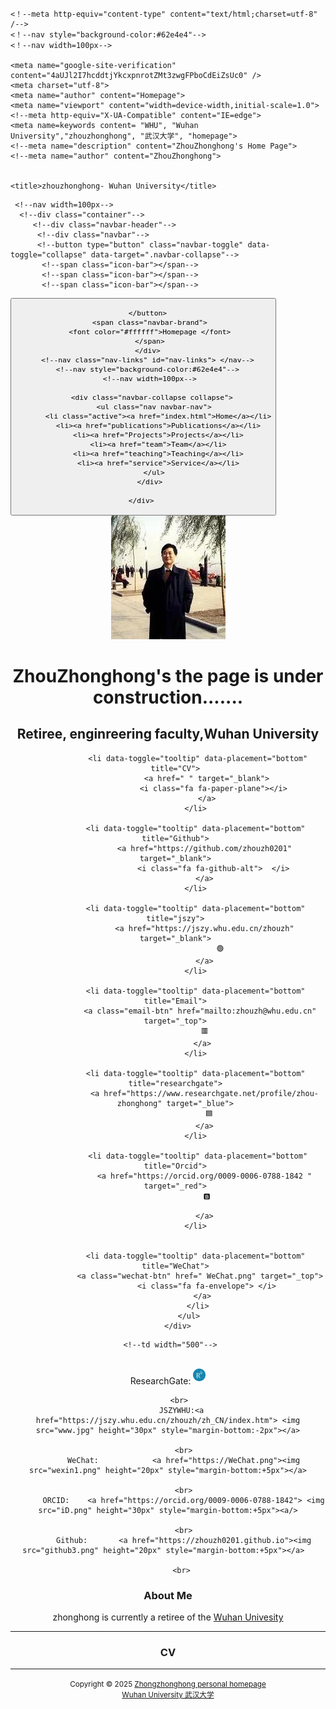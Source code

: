 <html>
<head>
  
    <！--meta http-equiv="content-type" content="text/html;charset=utf-8" /-->
    <！--nav style="background-color:#62e4e4"-->
    <！--nav width=100px-->
    
    <meta name="google-site-verification" content="4aUJl2I7hcddtjYkcxpnrotZMt3zwgFPboCdEiZsUc0" />
    <meta charset="utf-8">
    <meta name="author" content="Homepage">
    <meta name="viewport" content="width=device-width,initial-scale=1.0">
    <!--meta http-equiv="X-UA-Compatible" content="IE=edge">
    <meta name=keywords content= "WHU", "Wuhan University","zhouzhonghong", "武汉大学", "homepage">
    <!--meta name="description" content="ZhouZhonghong's Home Page">
    <!--meta name="author" content="ZhouZhonghong">
 

    <title>zhouzhonghong- Wuhan University</title>
    
 <!--link rel="shortcut icon" href="favicon.ico">
 <!--link href="https://fonts.googleapis.com/css?family=Lato:300,400,300italic,400italic" rel="stylesheet" type="text/css">
 <!--link href="https://fonts.googleapis.com/css?family=Montserrat:400,700" rel="stylesheet" type="text/css">
 <!--link href="https://apps.bdimg.com/libs/bootstrap/3.3.4/css/bootstrap.min.css" rel="stylesheet">
 <!--link href="https://apps.bdimg.com/libs/fontawesome/4.2.0/css/font-awesome.min.css" rel="stylesheet">
 <!--link id="theme-style" rel="stylesheet" href="styles.min.css">
 
 <link href="static/bootstrap/css/bootstrap.css" rel="stylesheet">
 <link href="static/xin.css" rel="stylesheet">

</head>

 
 <!--link rel="stylesheet" href="style.css">
 <!--link rel="stylesheet" href="../static/pixyll.css" type="text/css">
    </nav>
   </nav>
  </head>
 
 <!-- ******HEADER****** --> 
 <!--nav class="navbar navbar-inverse navbar-fixed-top"-->
   <!--nav style="background-color:#ff6ec7"-->
     <!--nav width=100px-->   
      <!--div class="container"-->
         <!--div class="navbar-header"-->
          <!--div class="navbar"-->
          <!--button type="button" class="navbar-toggle" data-toggle="collapse" data-target=".navbar-collapse"-->
           <!--span class="icon-bar"></span-->
           <!--span class="icon-bar"></span-->
           <!--span class="icon-bar"></span-->
<body>
   <nav class="navbar navbar-inverse navbar-fixed-top">
    <div class="container">
      <div class="navbar-header">
        <button type="button" class="navbar-toggle" data-toggle="collapse" data-target=".navbar-collapse">
          <span class="icon-bar"></span>
          <span class="icon-bar"></span>
          <span class="icon-bar"></span>
          
        </button>  
       <span class="navbar-brand">
       <font color="#ffffff">Homepage </font>
       </span>
      </div>
      <!--nav class="nav-links" id="nav-links"> </nav-->
      <!--nav style="background-color:#62e4e4"-->
       <!--nav width=100px-->
       
        <div class="navbar-collapse collapse">
         <ul class="nav navbar-nav">
           <li class="active"><a href="index.html">Home</a></li>
           <li><a href="publications">Publications</a></li>
           <li><a href="Projects">Projects</a></li>
           <li><a href="team">Team</a></li>
           <li><a href="teaching">Teaching</a></li>
           <li><a href="service">Service</a></li>
         </ul>
       </div>
     
    </div> 
   
  </nav> 
</body>

<body>   
  <header class="header">
     <div class="container"> 
        <img class="profile-image img-responsive pull-left" src="xiaohong2.png" alt="ZhouZhonghong">
         <br>
        <div class="profile-content pull-center">   
      <div class="profile-content pull-center" align="center">  
          <h1 class="name">ZhouZhonghong's the page is under construction.......  </h1>  
          <h2 class="desc"> Retiree, enginreering faculty,Wuhan University</h2>
          <ul class="social list-inline">   
              
              <li data-toggle="tooltip" data-placement="bottom" title="CV">
                  <a href=" " target="_blank">
                     <i class="fa fa-paper-plane"></i>
                  </a>
             </li>
              
             <li data-toggle="tooltip" data-placement="bottom" title="Github">
                 <a href="https://github.com/zhouzh0201" target="_blank">
                     <i class="fa fa-github-alt">  </i>
                 </a>
             </li>
              
             <li data-toggle="tooltip" data-placement="bottom" title="jszy">
                 <a href="https://jszy.whu.edu.cn/zhouzh" target="_blank">
                        🟢
                 </a>
             </li>
              
             <li data-toggle="tooltip" data-placement="bottom" title="Email">
               <a class="email-btn" href="mailto:zhouzh@whu.edu.cn" target="_top">
                  🟥 
                </a>
             </li>
             
             <li data-toggle="tooltip" data-placement="bottom" title="researchgate">
                 <a href="https://www.researchgate.net/profile/zhou-zhonghong" target="_blue">
                    🟦 
                 </a>
             </li>
             
              <li data-toggle="tooltip" data-placement="bottom" title="Orcid">
                 <a href="https://orcid.org/0009-0006-0788-1842 " target="_red">
                  🅱️

                 </a>
             </li>
                
             
             <li data-toggle="tooltip" data-placement="bottom" title="WeChat">
               <a class="wechat-btn" href=" WeChat.png" target="_top">
                  <i class="fa fa-envelope"> </i>
                </a>
              </li>
          </ul>
      </div> 
  

   </div>  

 
  
     <!--td width="500"-->
      

<div>
         <br>
          ResearchGate:  <a href="https://researchgate.net/profile/zhou-zhonghong"><img src="RG.png" height="20px" style="margin-bottom:+5px"> </a>
        
         <br>
          JSZYWHU:<a href="https://jszy.whu.edu.cn/zhouzh/zh_CN/index.htm"> <img src="www.jpg" height="30px" style="margin-bottom:-2px"></a>
           
           <br>
           WeChat:            <a href="https://WeChat.png"><img src="wexin1.png" height="20px" style="margin-bottom:+5px"></a>
            
           <br>
           ORCID:    <a href="https://orcid.org/0009-0006-0788-1842"> <img src="iD.png" height="30px" style="margin-bottom:+5px"><a/>
           
           <br>
           Github:       <a href="https://zhouzh0201.github.io"><img src="github3.png" height="20px" style="margin-bottom:+5px"></a>  
          
          <br>




 
<!--hr noshade=""-->

 <div class="profile-content pull-center" align="center">  
<p>
<h3>About Me</h3>   
zhonghong is currently a retiree of the <a href="https://whu.edu.cn/">Wuhan Univesity</a>
<p/> 
    
   
<hr noshade="">
<h3> CV</h3>
 <!--/div--> 
<ul>
   
</ul>
 


 <hr noshade="">
 
<div align="center">
      <small>Copyright &copy 2025 <a href="https://zhouzh0201.github.io/">Zhongzhonghong personal homepage</a></small>
      <br>
      <small><a href="https://www.whu.edu.cn/">Wuhan University 武汉大学</a></small>
</div> 

 
